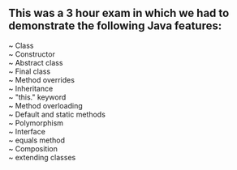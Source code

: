 ## This was a 3 hour exam in which we had to demonstrate the following Java features:

~ Class
<br>
~ Constructor
<br>
~ Abstract class
<br>
~ Final class
<br>
~ Method overrides
<br>
~ Inheritance
<br>
~ "this." keyword
<br>
~ Method overloading
<br>
~ Default and static methods
<br>
~ Polymorphism
<br>
~ Interface
<br>
~ equals method
<br>
~ Composition
<br>
~ extending classes
